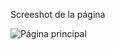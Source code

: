


Screeshot de la página

![Página principal](https://github.com/DivorcedLance/fisicode/assets/104219610/d8d864bb-ffa8-4ae9-a55a-337d1a02dec0)
